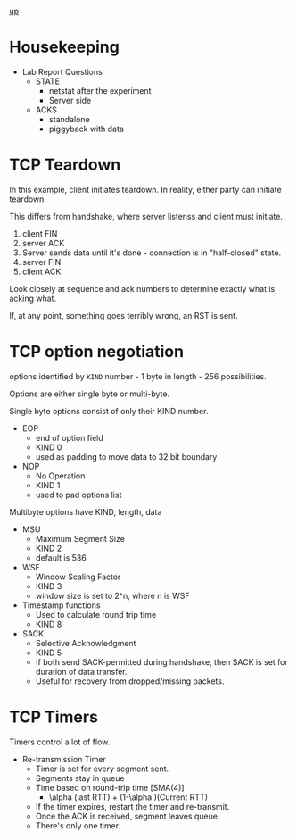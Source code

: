 [up](../index.md)

# Housekeeping

- Lab Report Questions
    - STATE
        - netstat after the experiment
        - Server side
    - ACKS
        - standalone
        - piggyback with data

# TCP Teardown

In this example, client initiates teardown. In reality, either party can initiate teardown.

This differs from handshake, where server listenss and client must initiate.

1. client FIN
2. server ACK
3. Server sends data until it's done - connection is in "half-closed" state.
4. server FIN
5. client ACK

Look closely at sequence and ack numbers to determine exactly what is acking what.

If, at any point, something goes terribly wrong, an RST is sent.

# TCP option negotiation

options identified by `KIND` number - 1 byte in length - 256 possibilities.

Options are either single byte or multi-byte.

Single byte options consist of only their KIND number.

- EOP
    - end of option field
    - KIND 0
    - used as padding to move data to 32 bit boundary
- NOP
    - No Operation
    - KIND 1
    - used to pad options list

Multibyte options have KIND, length, data

- MSU
    - Maximum Segment Size
    - KIND 2
    - default is 536
- WSF
    - Window Scaling Factor
    - KIND 3
    - window size is set to 2^n, where n is WSF
- Timestamp functions
    - Used to calculate round trip time
    - KIND 8
- SACK
    - Selective Acknowledgment
    - KIND 5
    - If both send SACK-permitted during handshake, then SACK is set for duration of data transfer.
    - Useful for recovery from dropped/missing packets.

# TCP Timers

Timers control a lot of flow.

- Re-transmission Timer
    - Timer is set for every segment sent.
    - Segments stay in queue
    - Time based on round-trip time [SMA(4)]
        - \alpha (last RTT) + (1-\alpha )(Current RTT)
    - If the timer expires, restart the timer and re-transmit.
    - Once the ACK is received, segment leaves queue.
    - There's only one timer.
